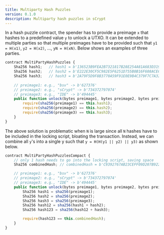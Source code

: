 ```yaml
---
title: Multiparty Hash Puzzles
version: 0.1.0
description: Multiparty hash puzzles in sCrypt
---
```


In a hash puzzle contract, the spender has to provide a preimage ``x`` that hashes to a predefined value ``y`` to unlock a UTXO. It can be
extended to multiple parties so that multiple preimages have to be provided such that ``y1 = H(x1)``, ``y2 = H(x2)``, ..., ``yN = H(xN)``. Below shows an examples of three parties.

```javascript
contract MultiPartyHashPuzzles {
    Sha256 hash1;   // hash1 = b'136523B9FEA2B7321817B28E254A81A683D319D715CEE2360D051360A272DD4C'
    Sha256 hash2;   // hash2 = b'E222E30CF5C982E5F6251D755B0B16F608ACE631EB3BA9BDAF624FF1651ABF98'
    Sha256 hash3;   // hash3 = b'2A79F5D9F8B3770A59F91E0E9B4C379F7C7A32353AA6450065E43A8616EF5722'
    
    // preimage1: e.g., "bsv" -> b'627376'
    // preimage2: e.g., "sCrypt" -> b'734372797074'
    // preimage3: e.g., "IDE" -> b'494445'
    public function unlock(bytes preimage1, bytes preimage2, bytes preimage3) {
        require(sha256(preimage1) == this.hash1);
        require(sha256(preimage2) == this.hash2);
        require(sha256(preimage3) == this.hash3);
    }
}
```


The above solution is problematic when ``N`` is large since all ``N`` hashes have to be included in the locking script, bloating the transaction. 
Instead, we can combine all ``y``'s into a single y such that ``y = H(H(y1 || y2) || y3)`` as shown below.

```javascript
contract MultiPartyHashPuzzlesCompact {
    // only 1 hash needs to go into the locking script, saving space
    Sha256 combinedHash; // combinedHash = b'C9392767AB23CEFF09D207B9223C0C26F01A7F81F8C187A821A4266F8020064D'

    // preimage1: e.g., "bsv" -> b'627376'
    // preimage2: e.g., "sCrypt" -> b'734372797074'
    // preimage3: e.g., "IDE" -> b'494445'
    public function unlock(bytes preimage1, bytes preimage2, bytes preimage3) {
        Sha256 hash1 = sha256(preimage1);
        Sha256 hash2 = sha256(preimage2);
        Sha256 hash3 = sha256(preimage3);
        Sha256 hash12 = sha256(hash1 + hash2);
        Sha256 hash123 = sha256(hash12 + hash3);

        require(hash123 == this.combinedHash);
    }
}
```

